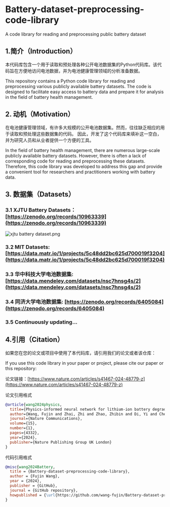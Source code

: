 # Battery-dataset-preprocessing-code-library
A code library for reading and preprocessing public battery dataset

## 1.简介（Introduction）
本代码库包含一个用于读取和预处理各种公开电池数据集的Python代码库。该代码旨在方便地访问电池数据，并为电池健康管理领域的分析准备数据。

This repository contains a Python code library for reading and preprocessing various publicly available battery datasets. 
The code is designed to facilitate easy access to battery data and prepare it for analysis in the field of battery health management.


## 2. 动机（Motivation）
在电池健康管理领域，有许多大规模的公开电池数据集。然而，往往缺乏相应的用于读取和预处理这些数据集的代码。
因此，开发了这个代码库来填补这一空白，并为研究人员和从业者提供一个方便的工具。

In the field of battery health management, there are numerous large-scale publicly available battery datasets. However, there is often a lack of corresponding code for reading and preprocessing these datasets. Therefore, this code library was developed to address this gap and provide a convenient tool for researchers and practitioners working with battery data.

## 3. 数据集（Datasets）
### 3.1 XJTU Battery Datasets：[https://zenodo.org/records/10963339](https://zenodo.org/records/10963339)
![xjtu battery dataset.png](https://github.com/wang-fujin/Battery-dataset-preprocessing-code-library/blob/main/xjtu%20battery%20dataset.png)

### 3.2 MIT Datasets: [https://data.matr.io/1/projects/5c48dd2bc625d700019f3204](https://data.matr.io/1/projects/5c48dd2bc625d700019f3204)
### 3.3 华中科技大学电池数据集: [https://data.mendeley.com/datasets/nsc7hnsg4s/2](https://data.mendeley.com/datasets/nsc7hnsg4s/2)
### 3.4 同济大学电池数据集: [https://zenodo.org/records/6405084](https://zenodo.org/records/6405084)
### 3.5 Continuously updating...

## 4.引用（Citation）
如果您在您的论文或项目中使用了本代码库，请引用我们的论文或者该仓库：

If you use this code library in your paper or project, please cite our paper or this repository:

论文链接：[https://www.nature.com/articles/s41467-024-48779-z](https://www.nature.com/articles/s41467-024-48779-z)

论文引用格式
```bibtex
@article{wang2024physics,
  title={Physics-informed neural network for lithium-ion battery degradation stable modeling and prognosis},
  author={Wang, Fujin and Zhai, Zhi and Zhao, Zhibin and Di, Yi and Chen, Xuefeng},
  journal={Nature Communications},
  volume={15},
  number={1},
  pages={4332},
  year={2024},
  publisher={Nature Publishing Group UK London}
}
```

代码引用格式
```bibtex
@misc{wang2024Battery,
  title = {Battery-dataset-preprocessing-code-library},
  author = {Fujin Wang},
  year = {2024},
  publisher = {GitHub},
  journal = {GitHub repository},
  howpublished = {\url{https://github.com/wang-fujin/Battery-dataset-preprocessing-code-library}},
}
```
